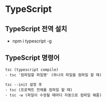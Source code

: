 # TypeScript

## TypeScript 전역 설치
- npm i typescript -g

## TypeScript 명령어
```
tsc (typescript compile)
- tsc '컴파일할 파일명' (하나의 파일을 컴파일 할 때)
```
```
tsc --init 설정 후
- tsc (프로젝트 전체를 컴파일 할 때)
- tsc -w (파일이 수정될 때마다 자동으로 컴파일 해줌)
```
